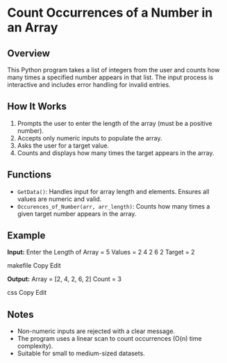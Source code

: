 # Count Occurrences of a Number in an Array

## Overview

This Python program takes a list of integers from the user and counts how many times a specified number appears in that list. The input process is interactive and includes error handling for invalid entries.

## How It Works

1. Prompts the user to enter the length of the array (must be a positive number).
2. Accepts only numeric inputs to populate the array.
3. Asks the user for a target value.
4. Counts and displays how many times the target appears in the array.

## Functions

- `GetData()`: Handles input for array length and elements. Ensures all values are numeric and valid.
- `Occurences_of_Number(arr, arr_length)`: Counts how many times a given target number appears in the array.

## Example

**Input:**
Enter the Length of Array = 5
Values = 2 4 2 6 2
Target = 2

makefile
Copy
Edit

**Output:**
Array = [2, 4, 2, 6, 2]
Count = 3

css
Copy
Edit

## Notes

- Non-numeric inputs are rejected with a clear message.
- The program uses a linear scan to count occurrences (O(n) time complexity).
- Suitable for small to medium-sized datasets.